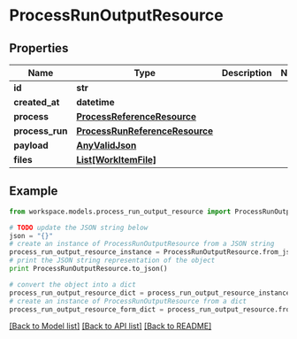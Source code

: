 # ProcessRunOutputResource


## Properties
Name | Type | Description | Notes
------------ | ------------- | ------------- | -------------
**id** | **str** |  | 
**created_at** | **datetime** |  | 
**process** | [**ProcessReferenceResource**](.md) |  | 
**process_run** | [**ProcessRunReferenceResource**](.md) |  | 
**payload** | [**AnyValidJson**](AnyValidJson.md) |  | 
**files** | [**List[WorkItemFile]**](WorkItemFile.md) |  | 

## Example

```python
from workspace.models.process_run_output_resource import ProcessRunOutputResource

# TODO update the JSON string below
json = "{}"
# create an instance of ProcessRunOutputResource from a JSON string
process_run_output_resource_instance = ProcessRunOutputResource.from_json(json)
# print the JSON string representation of the object
print ProcessRunOutputResource.to_json()

# convert the object into a dict
process_run_output_resource_dict = process_run_output_resource_instance.to_dict()
# create an instance of ProcessRunOutputResource from a dict
process_run_output_resource_form_dict = process_run_output_resource.from_dict(process_run_output_resource_dict)
```
[[Back to Model list]](../README.md#documentation-for-models) [[Back to API list]](../README.md#documentation-for-api-endpoints) [[Back to README]](../README.md)


